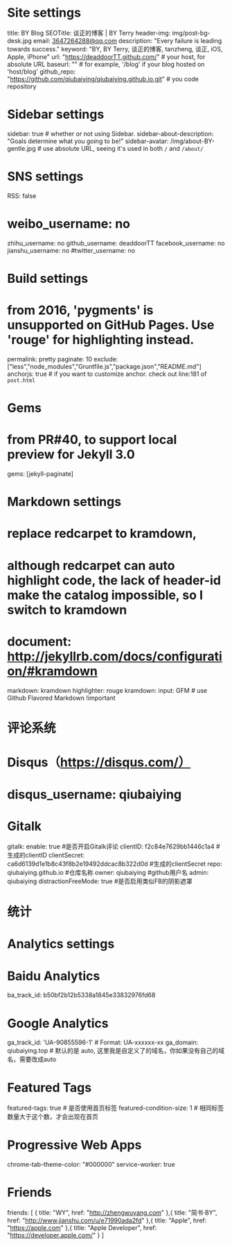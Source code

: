 # Site settings
title: BY Blog
SEOTitle: 谈正的博客 | BY Terry
header-img: img/post-bg-desk.jpg
email: 3647264288@qq.com
description: "Every failure is leading towards success."
keyword: "BY, BY Terry, 谈正的博客, tanzheng, 谈正, iOS, Apple, iPhone"
url: "https://deaddoorTT.github.com/"          # your host, for absolute URL
baseurl: ""      # for example, '/blog' if your blog hosted on 'host/blog'
github_repo: "https://github.com/qiubaiying/qiubaiying.github.io.git" # you code repository

# Sidebar settings
sidebar: true                           # whether or not using Sidebar.
sidebar-about-description: "Goals determine what you going to be!"
sidebar-avatar: /img/about-BY-gentle.jpg      # use absolute URL, seeing it's used in both `/` and `/about/`



# SNS settings
RSS: false
# weibo_username:    no
zhihu_username:     no
github_username:    deaddoorTT
facebook_username:  no
jianshu_username:  no
#twitter_username:   no




# Build settings
# from 2016, 'pygments' is unsupported on GitHub Pages. Use 'rouge' for highlighting instead.
permalink: pretty
paginate: 10
exclude: ["less","node_modules","Gruntfile.js","package.json","README.md"]
anchorjs: true                          # if you want to customize anchor. check out line:181 of `post.html`



# Gems
# from PR#40, to support local preview for Jekyll 3.0
gems: [jekyll-paginate]




# Markdown settings
# replace redcarpet to kramdown,
# although redcarpet can auto highlight code, the lack of header-id make the catalog impossible, so I switch to kramdown
# document: http://jekyllrb.com/docs/configuration/#kramdown
markdown: kramdown
highlighter: rouge
kramdown:
  input: GFM                            # use Github Flavored Markdown !important



# 评论系统
# Disqus（https://disqus.com/）
# disqus_username: qiubaiying

# Gitalk
gitalk:
  enable: true    #是否开启Gitalk评论
  clientID: f2c84e7629bb1446c1a4                            #生成的clientID
  clientSecret: ca6d6139d1e1b8c43f8b2e19492ddcac8b322d0d    #生成的clientSecret
  repo: qiubaiying.github.io    #仓库名称
  owner: qiubaiying    #github用户名
  admin: qiubaiying
  distractionFreeMode: true #是否启用类似FB的阴影遮罩


# 统计

# Analytics settings
# Baidu Analytics
ba_track_id: b50bf2b12b5338a1845e33832976fd68

# Google Analytics
ga_track_id: 'UA-90855596-1'            # Format: UA-xxxxxx-xx
ga_domain: qiubaiying.top               # 默认的是 auto, 这里我是自定义了的域名，你如果没有自己的域名，需要改成auto





# Featured Tags
featured-tags: true                     # 是否使用首页标签
featured-condition-size: 1              # 相同标签数量大于这个数，才会出现在首页



# Progressive Web Apps
chrome-tab-theme-color: "#000000"
service-worker: true



# Friends
friends: [
    {
        title: "WY",
        href: "http://zhengwuyang.com"
    },{
        title: "简书·BY",
        href: "http://www.jianshu.com/u/e71990ada2fd"
    },{
        title: "Apple",
        href: "https://apple.com"
    },{
        title: "Apple Developer",
        href: "https://developer.apple.com/"
    }
]
